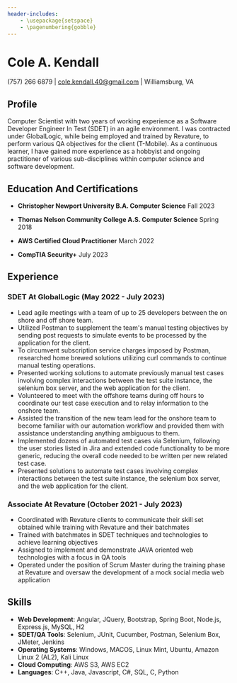 ```yaml
---
header-includes:
    - \usepackage{setspace}
    - \pagenumbering{gobble}
---
```

# Cole A. Kendall
(757) 266 6879 |
cole.kendall.40@gmail.com |
Williamsburg, VA

## Profile
Computer Scientist with two years of working experience as a Software Developer Engineer In Test (SDET) in an agile environment. I was contracted under GlobalLogic, while being employed and trained by Revature, to perform various QA objectives for the client (T-Mobile). As a continuous learner, I have gained more experience as a hobbyist and ongoing practitioner of various sub-disciplines within computer science and software development.
         
## Education And Certifications

* **Christopher Newport University B.A. Computer Science** Fall 2023

* **Thomas Nelson Community College A.S. Computer Science** Spring 2018

* **AWS Certified Cloud Practitioner** March 2022

* **CompTIA Security+** July 2023

## Experience

### SDET At GlobalLogic (May 2022 - July 2023)
* Lead agile meetings with a team of up to 25 developers between the on shore and off shore team.
* Utilized Postman to supplement the team's manual testing objectives by sending post requests to simulate events to be processed by the application for the client.
* To circumvent subscription service charges imposed by Postman, researched home brewed solutions utilizing curl commands to continue manual testing operations.
* Presented working solutions to automate previously manual test cases involving complex interactions between the test suite instance, the selenium box server, and the web application for the client.
* Volunteered to meet with the offshore teams during off hours to coordinate our test case execution and to relay information to the onshore team.
* Assisted the transition of the new team lead for the onshore team to become familiar with our automation workflow and provided them with assistance understanding anything ambiguous to them.
* Implemented dozens of automated test cases via Selenium, following the user stories listed in Jira and extended code functionality to be more generic, reducing the overall code needed to be written per new related test case.
* Presented solutions to automate test cases involving complex interactions between the test suite instance, the selenium box server, and the web application for the client.

### Associate At Revature (October 2021 - July 2023)
* Coordinated with Revature clients to communicate their skill set obtained while training with Revature and their batchmates
* Trained with batchmates in SDET techniques and technologies to achieve learning objectives
* Assigned to implement and demonstrate JAVA oriented web technologies with a focus in QA tools
* Operated under the position of Scrum Master during the training phase at Revature and oversaw the development of a mock social media web application

## Skills
* **Web Development**: Angular, JQuery, Bootstrap, Spring Boot, Node.js, Express.js, MySQL, H2
* **SDET/QA Tools**: Selenium, JUnit, Cucumber, Postman, Selenium Box, JMeter, Jenkins
* **Operating Systems**: Windows, MACOS, Linux Mint, Ubuntu, Amazon Linux 2 (AL2), Kali Linux
* **Cloud Computing**: AWS S3, AWS EC2
* **Languages**: C++, Java, Javascript, C#, SQL, C, Python
